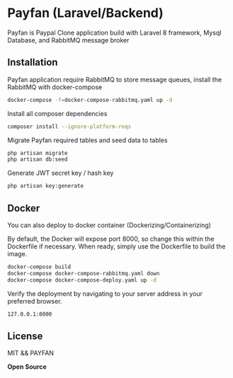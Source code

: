 # Payfan (Laravel/Backend)

Payfan is Paypal Clone application build with Laravel 8 framework, Mysql Database, and RabbitMQ message broker 

## Installation

Payfan application require RabbitMQ to store message queues, install the RabbitMQ with docker-compose  
```sh
docker-compose -f=docker-compose-rabbitmq.yaml up -d 
```

Install all composer dependencies  
```sh
composer install --ignore-platform-reqs
```

Migrate Payfan required tables and seed data to tables
```sh
php artisan migrate 
php artisan db:seed
```

Generate JWT secret key / hash key 
```sh
php artisan key:generate
```

## Docker

You can also deploy to docker container (Dockerizing/Containerizing)

By default, the Docker will expose port 8000, so change this within the
Dockerfile if necessary. When ready, simply use the Dockerfile to
build the image.

```sh
docker-compose build 
docker-compose docker-compose-rabbitmq.yaml down
docker-compose docker-compose-deploy.yaml up -d 
```

Verify the deployment by navigating to your server address in
your preferred browser.

```sh
127.0.0.1:8000
```

## License
MIT && PAYFAN

**Open Source**
